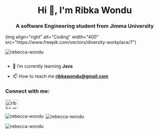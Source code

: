 <h1 align="center">Hi 👋, I'm Ribka Wondu</h1>
<h3 align="center">A software Engineering student from Jimma University</h3>
(img align="right" alt="Coding" width="400" src="https://www.freepik.com/vectors/diversity-workplace/7")
<p align="left"> <img src="https://komarev.com/ghpvc/?username=rebecca-wondu&label=Profile%20views&color=0e75b6&style=flat" alt="rebecca-wondu" /> </p>

<p align="left"> <a href="https://twitter.com/" target="blank"><img src="https://img.shields.io/twitter/follow/?logo=twitter&style=for-the-badge" alt="" /></a> </p>

- 🌱 I’m currently learning **Java**

- 📫 How to reach me **ribkawondu@gmail.com**

<h3 align="left">Connect with me:</h3>
<p align="left">
<a href="https://instagram.com/ribka_wo" target="blank"><img align="center" src="https://raw.githubusercontent.com/rahuldkjain/github-profile-readme-generator/master/src/images/icons/Social/instagram.svg" alt="ribka_wo" height="30" width="40" /></a>
</p>

<p><img align="left" src="https://github-readme-stats.vercel.app/api/top-langs?username=rebecca-wondu&show_icons=true&locale=en&layout=compact" alt="rebecca-wondu" /></p>

<p>&nbsp;<img align="center" src="https://github-readme-stats.vercel.app/api?username=rebecca-wondu&show_icons=true&locale=en" alt="rebecca-wondu" /></p>

<p><img align="center" src="https://github-readme-streak-stats.herokuapp.com/?user=rebecca-wondu&" alt="rebecca-wondu" /></p>
